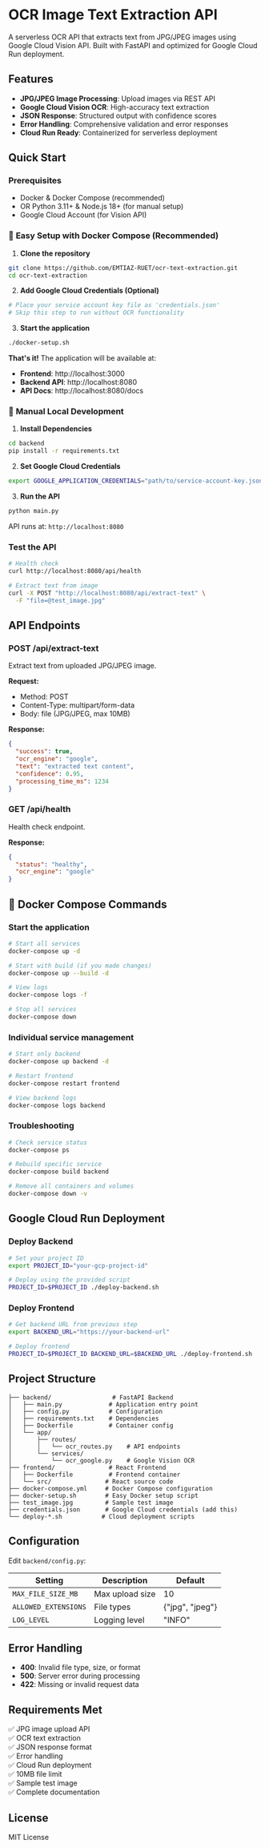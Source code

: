 # OCR Image Text Extraction API

A serverless OCR API that extracts text from JPG/JPEG images using Google Cloud Vision API. Built with FastAPI and optimized for Google Cloud Run deployment.

## Features

- **JPG/JPEG Image Processing**: Upload images via REST API
- **Google Cloud Vision OCR**: High-accuracy text extraction
- **JSON Response**: Structured output with confidence scores
- **Error Handling**: Comprehensive validation and error responses
- **Cloud Run Ready**: Containerized for serverless deployment

## Quick Start

### Prerequisites
- Docker & Docker Compose (recommended)
- OR Python 3.11+ & Node.js 18+ (for manual setup)
- Google Cloud Account (for Vision API)

### 🐳 **Easy Setup with Docker Compose (Recommended)**

1. **Clone the repository**
```bash
git clone https://github.com/EMTIAZ-RUET/ocr-text-extraction.git
cd ocr-text-extraction
```

2. **Add Google Cloud Credentials (Optional)**
```bash
# Place your service account key file as 'credentials.json'
# Skip this step to run without OCR functionality
```

3. **Start the application**
```bash
./docker-setup.sh
```

**That's it!** The application will be available at:
- **Frontend**: http://localhost:3000
- **Backend API**: http://localhost:8080
- **API Docs**: http://localhost:8080/docs

### 🔧 **Manual Local Development**

1. **Install Dependencies**
```bash
cd backend
pip install -r requirements.txt
```

2. **Set Google Cloud Credentials**
```bash
export GOOGLE_APPLICATION_CREDENTIALS="path/to/service-account-key.json"
```

3. **Run the API**
```bash
python main.py
```

API runs at: `http://localhost:8080`

### Test the API

```bash
# Health check
curl http://localhost:8080/api/health

# Extract text from image
curl -X POST "http://localhost:8080/api/extract-text" \
  -F "file=@test_image.jpg"
```

## API Endpoints

### POST /api/extract-text
Extract text from uploaded JPG/JPEG image.

**Request:**
- Method: POST
- Content-Type: multipart/form-data
- Body: file (JPG/JPEG, max 10MB)

**Response:**
```json
{
  "success": true,
  "ocr_engine": "google",
  "text": "extracted text content",
  "confidence": 0.95,
  "processing_time_ms": 1234
}
```

### GET /api/health
Health check endpoint.

**Response:**
```json
{
  "status": "healthy",
  "ocr_engine": "google"
}
```

## 🐳 Docker Compose Commands

### Start the application
```bash
# Start all services
docker-compose up -d

# Start with build (if you made changes)
docker-compose up --build -d

# View logs
docker-compose logs -f

# Stop all services
docker-compose down
```

### Individual service management
```bash
# Start only backend
docker-compose up backend -d

# Restart frontend
docker-compose restart frontend

# View backend logs
docker-compose logs backend
```

### Troubleshooting
```bash
# Check service status
docker-compose ps

# Rebuild specific service
docker-compose build backend

# Remove all containers and volumes
docker-compose down -v
```

## Google Cloud Run Deployment

### Deploy Backend

```bash
# Set your project ID
export PROJECT_ID="your-gcp-project-id"

# Deploy using the provided script
PROJECT_ID=$PROJECT_ID ./deploy-backend.sh
```

### Deploy Frontend

```bash
# Get backend URL from previous step
export BACKEND_URL="https://your-backend-url"

# Deploy frontend
PROJECT_ID=$PROJECT_ID BACKEND_URL=$BACKEND_URL ./deploy-frontend.sh
```

## Project Structure

```
├── backend/                 # FastAPI Backend
│   ├── main.py             # Application entry point
│   ├── config.py           # Configuration
│   ├── requirements.txt    # Dependencies
│   ├── Dockerfile          # Container config
│   └── app/
│       ├── routes/
│       │   └── ocr_routes.py    # API endpoints
│       └── services/
│           └── ocr_google.py    # Google Vision OCR
├── frontend/               # React Frontend
│   ├── Dockerfile          # Frontend container
│   └── src/               # React source code
├── docker-compose.yml     # Docker Compose configuration
├── docker-setup.sh        # Easy Docker setup script
├── test_image.jpg         # Sample test image
├── credentials.json       # Google Cloud credentials (add this)
└── deploy-*.sh           # Cloud deployment scripts
```

## Configuration

Edit `backend/config.py`:

| Setting | Description | Default |
|---------|-------------|---------|
| `MAX_FILE_SIZE_MB` | Max upload size | 10 |
| `ALLOWED_EXTENSIONS` | File types | {"jpg", "jpeg"} |
| `LOG_LEVEL` | Logging level | "INFO" |

## Error Handling

- **400**: Invalid file type, size, or format
- **500**: Server error during processing
- **422**: Missing or invalid request data

## Requirements Met

✅ JPG image upload API  
✅ OCR text extraction  
✅ JSON response format  
✅ Error handling  
✅ Cloud Run deployment  
✅ 10MB file limit  
✅ Sample test image  
✅ Complete documentation  

## License

MIT License
